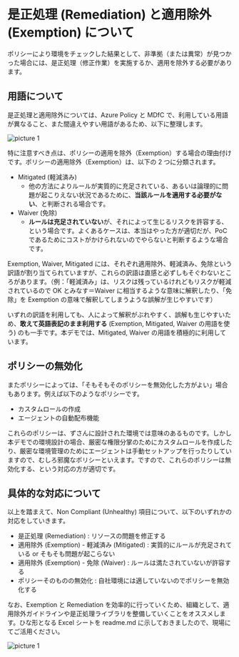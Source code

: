 # 是正処理 (Remediation) と適用除外 (Exemption) について

ポリシーにより環境をチェックした結果として、非準拠（または異常）が見つかった場合には、是正処理（修正作業）を実施するか、適用を除外する必要があります。

## 用語について

是正処理と適用除外については、Azure Policy と MDfC で、利用している用語が異なること、また間違えやすい用語があるため、以下に整理します。

![picture 1](./images/801ac09ef401dbb4bb2aa8cfcf9b9809fa958ead35ee92ddb383b860439942a6.png)  

特に注意すべき点は、ポリシーの適用を除外（Exemption）する場合の理由付けです。ポリシーの適用除外（Exemption）は、以下の 2 つに分類されます。

- Mitigated (軽減済み)
  - 他の方法によりルールが実質的に充足されている、あるいは論理的に問題が起こりえない状況であるために、**当該ルールを適用する必要がない**、と判断される場合です。
- Waiver (免除)
  - **ルールは充足されていない**が、それによって生じるリスクを許容する、という場合です。よくあるケースは、本当はやった方が適切だが、PoC であるためにコストがかけられないのでやらないと判断するような場合です。

Exemption, Waiver, Mitigated には、それぞれ適用除外、軽減済み、免除という訳語が割り当てられていますが、これらの訳語は直感と必ずしもそぐわないところがあります。（例：「軽減済み」は、リスクは残っているけれどもリスクが軽減されているので OK とみなす＝Waiver に相当するような意味に解釈したり、「免除」を Exemption の意味で解釈してしまうような誤解が生じやすいです）

いずれの訳語を利用しても、人によって解釈がぶれやすく、誤解も生じやすいため、**敢えて英語表記のまま利用する** (Exemption, Mitigated, Waiver の用語を使う) のも一手です。本デモでは、Mitigated, Waiver の用語を積極的に利用しています。

## ポリシーの無効化

またポリシーによっては、「そもそもそのポリシーを無効化した方がよい」場合もあります。例えば以下のようなポリシーです。

- カスタムロールの作成
- エージェントの自動配布機能

これらのポリシーは、ずさんに設計された環境では意味のあるものです。しかし本デモでの環境設計の場合、厳密な権限分掌のためにカスタムロールを作成したり、厳密な環境管理のためにエージェントは手動セットアップを行ったりしていますので、むしろ邪魔なポリシーといえます。ですので、これらのポリシーは無効化する、という対応の方が適切です。

## 具体的な対応について

以上を踏まえて、Non Compliant (Unhealthy) 項目について、以下のいずれかの対応をしていきます。

- 是正処理 (Remediation) : リソースの問題を修正する
- 適用除外 (Exemption) - 軽減済み (Mitigated) : 実質的にルールが充足されている or そもそも問題が起こらない
- 適用除外 (Exemption) - 免除 (Waiver) : ルールは満たされていないが許容する
- ポリシーそのものの無効化 : 自社環境には適していないのでポリシーを無効化する

なお、Exemption と Remediation を効率的に行っていくため、組織として、適用除外ガイドラインや是正処理ライブラリを整備していくことをオススメします。ひな形となる Excel シートを readme.md に示しておきましたので、現場にてご活用ください。

![picture 1](./images/a9a3ee5d6e2771afa23e0a8e3bb85e6d6f1700d34e825836dc20e9f5b57ec578.png)  
